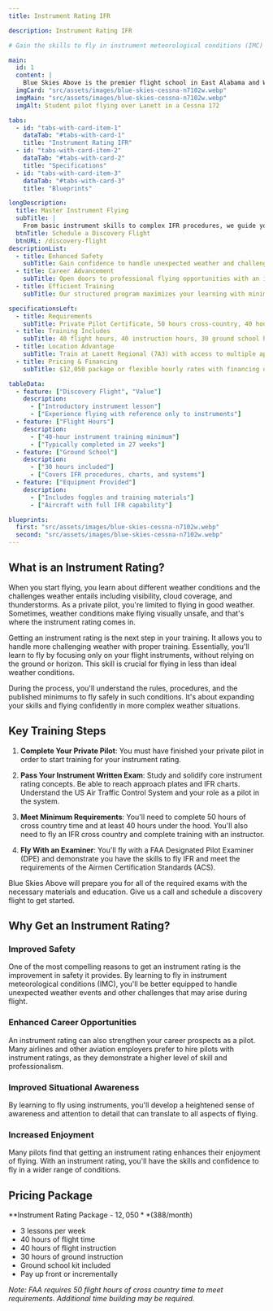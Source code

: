 ```yaml
---
title: Instrument Rating IFR

description: Instrument Rating IFR

# Gain the skills to fly in instrument meteorological conditions (IMC) and expand your flying capabilities with our professional instrument rating training in Lanett, Alabama.

main:
  id: 1
  content: |
    Blue Skies Above is the premier flight school in East Alabama and West Georgia, offering efficient, fun, and personalized instrument rating training. Whether you're advancing your skills or pursuing a professional pilot career, our team will help you master instrument flying.
  imgCard: "src/assets/images/blue-skies-cessna-n7102w.webp"
  imgMain: "src/assets/images/blue-skies-cessna-n7102w.webp"
  imgAlt: Student pilot flying over Lanett in a Cessna 172

tabs:
  - id: "tabs-with-card-item-1"
    dataTab: "#tabs-with-card-1"
    title: "Instrument Rating IFR"
  - id: "tabs-with-card-item-2"
    dataTab: "#tabs-with-card-2"
    title: "Specifications"
  - id: "tabs-with-card-item-3"
    dataTab: "#tabs-with-card-3"
    title: "Blueprints"

longDescription:
  title: Master Instrument Flying
  subTitle: | 
    From basic instrument skills to complex IFR procedures, we guide you every step of the way.
  btnTitle: Schedule a Discovery Flight
  btnURL: /discovery-flight
descriptionList:
  - title: Enhanced Safety
    subTitle: Gain confidence to handle unexpected weather and challenging conditions.
  - title: Career Advancement
    subTitle: Open doors to professional flying opportunities with an instrument rating.
  - title: Efficient Training
    subTitle: Our structured program maximizes your learning with minimal wasted time.

specificationsLeft:
  - title: Requirements
    subTitle: Private Pilot Certificate, 50 hours cross-country, 40 hours instrument time
  - title: Training Includes
    subTitle: 40 flight hours, 40 instruction hours, 30 ground school hours
  - title: Location Advantage
    subTitle: Train at Lanett Regional (7A3) with access to multiple approach procedures
  - title: Pricing & Financing
    subTitle: $12,050 package or flexible hourly rates with financing options

tableData:
  - feature: ["Discovery Flight", "Value"]
    description:
      - ["Introductory instrument lesson"]
      - ["Experience flying with reference only to instruments"]
  - feature: ["Flight Hours"]
    description:
      - ["40-hour instrument training minimum"]
      - ["Typically completed in 27 weeks"]
  - feature: ["Ground School"]
    description:
      - ["30 hours included"]
      - ["Covers IFR procedures, charts, and systems"]
  - feature: ["Equipment Provided"]
    description:
      - ["Includes foggles and training materials"]
      - ["Aircraft with full IFR capability"]

blueprints:
  first: "src/assets/images/blue-skies-cessna-n7102w.webp"
  second: "src/assets/images/blue-skies-cessna-n7102w.webp"
---
```


## What is an Instrument Rating?

When you start flying, you learn about different weather conditions and the challenges weather entails including visibility, cloud coverage, and thunderstorms. As a private pilot, you're limited to flying in good weather. Sometimes, weather conditions make flying visually unsafe, and that's where the instrument rating comes in.

Getting an instrument rating is the next step in your training. It allows you to handle more challenging weather with proper training. Essentially, you'll learn to fly by focusing only on your flight instruments, without relying on the ground or horizon. This skill is crucial for flying in less than ideal weather conditions.

During the process, you'll understand the rules, procedures, and the published minimums to fly safely in such conditions. It's about expanding your skills and flying confidently in more complex weather situations.

## Key Training Steps

1. **Complete Your Private Pilot**: You must have finished your private pilot in order to start training for your instrument rating.

2. **Pass Your Instrument Written Exam**: Study and solidify core instrument rating concepts. Be able to reach approach plates and IFR charts. Understand the US Air Traffic Control System and your role as a pilot in the system.

3. **Meet Minimum Requirements**: You'll need to complete 50 hours of cross country time and at least 40 hours under the hood. You'll also need to fly an IFR cross country and complete training with an instructor.

4. **Fly With an Examiner**: You'll fly with a FAA Designated Pilot Examiner (DPE) and demonstrate you have the skills to fly IFR and meet the requirements of the Airmen Certification Standards (ACS).

Blue Skies Above will prepare you for all of the required exams with the necessary materials and education. Give us a call and schedule a discovery flight to get started.

## Why Get an Instrument Rating?

### Improved Safety
One of the most compelling reasons to get an instrument rating is the improvement in safety it provides. By learning to fly in instrument meteorological conditions (IMC), you'll be better equipped to handle unexpected weather events and other challenges that may arise during flight.

### Enhanced Career Opportunities
An instrument rating can also strengthen your career prospects as a pilot. Many airlines and other aviation employers prefer to hire pilots with instrument ratings, as they demonstrate a higher level of skill and professionalism.

### Improved Situational Awareness
By learning to fly using instruments, you'll develop a heightened sense of awareness and attention to detail that can translate to all aspects of flying.

### Increased Enjoyment
Many pilots find that getting an instrument rating enhances their enjoyment of flying. With an instrument rating, you'll have the skills and confidence to fly in a wider range of conditions.

## Pricing Package

**Instrument Rating Package - $12,050** ($388/month)
- 3 lessons per week
- 40 hours of flight time
- 40 hours of flight instruction
- 30 hours of ground instruction
- Ground school kit included
- Pay up front or incrementally

*Note: FAA requires 50 flight hours of cross country time to meet requirements. Additional time building may be required.*